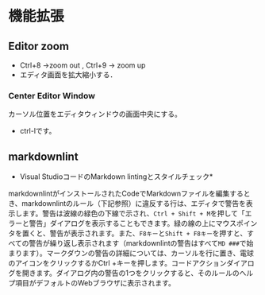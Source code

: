# 機能拡張

## Editor zoom


* Ctrl+8 ->zoom out , Ctrl+9  -> zoom up
* エディタ画面を拡大縮小する．


### Center Editor Window
カーソル位置をエディタウィンドウの画面中央にする。
* ctrl-lです。

## markdownlint

* Visual StudioコードのMarkdown lintingとスタイルチェック*

markdownlintがインストールされたCodeでMarkdownファイルを編集するとき、markdownlintのルール（下記参照）に違反する行は、エディタで警告を表示します。警告は波線の緑色の下線で示され、`Ctrl + Shift + M`を押して「エラーと警告」ダイアログを表示することもできます。緑の線の上にマウスポインタを置くと、警告が表示されます。また、`F8キー`と`Shift + F8キー`を押すと、すべての警告が繰り返し表示されます（markdownlintの警告はすべて`MD ###`で始まります）。マークダウンの警告の詳細については、カーソルを行に置き、電球のアイコンをクリックするかCtrl +キーを押します。コードアクションダイアログを開きます。ダイアログ内の警告の1つをクリックすると、そのルールのヘルプ項目がデフォルトのWebブラウザに表示されます。
